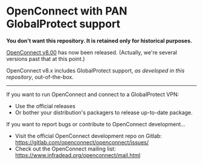 # OpenConnect with PAN GlobalProtect support

**You don't want this repository. It is retained only for historical purposes.**

[OpenConnect v8.00](http://lists.infradead.org/pipermail/openconnect-devel/2019-January/005178.html) has
now been released. (Actually, we're several versions past that at this point.)

OpenConnect v8.x includes GlobalProtect support, _as developed in this repository_, out-of-the-box.

-----

If you want to run OpenConnect and connect to a GlobalProtect VPN:

* Use the official releases
* Or bother your distribution's packagers to release up-to-date package.

If you want to report bugs or contribute to OpenConnect development…

* Visit the official OpenConnect development repo on Gitlab: https://gitlab.com/openconnect/openconnect/issues/
* Check out the OpenConnect mailing list: https://www.infradead.org/openconnect/mail.html

